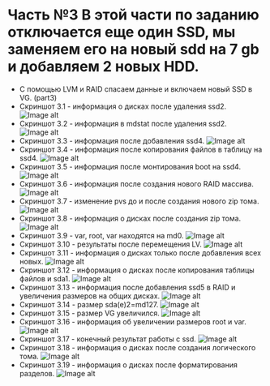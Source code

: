 # Часть №3 В этой части по заданию отключается еще один SSD, мы заменяем его на новый sdd на 7 gb и добавляем 2 новых HDD.
 - С помощью LVM и RAID спасаем данные и включаем новый SSD в VG. (part3)
- Скриншот 3.1 - информация о дисках после удаления ssd2.
![Image alt](https://github.com/galina-shimanskaya/labs-os/blob/master/lab%20№%202/part%203/3.1.png)
- Скриншот 3.2 - информация в mdstat после удаления ssd2.
![Image alt](https://github.com/galina-shimanskaya/labs-os/blob/master/lab%20№%202/part%203/3.2.png)
- Скриншот 3.3 - информация после добавления ssd4.
![Image alt](https://github.com/galina-shimanskaya/labs-os/blob/master/lab%20№%202/part%203/3.3.png)
- Скриншот 3.4 - информация после копирования файлов в таблицу на ssd4.
![Image alt](https://github.com/galina-shimanskaya/labs-os/blob/master/lab%20№%202/part%203/3.4.png)
- Скриншот 3.5 - информация после монтирования boot на ssd4.
![Image alt](https://github.com/galina-shimanskaya/labs-os/blob/master/lab%20№%202/part%203/3.5.png)
- Скриншот 3.6 - информация после создания нового RAID массива.
![Image alt](https://github.com/galina-shimanskaya/labs-os/blob/master/lab%20№%202/part%203/3.6.png)
- Скриншот 3.7 - изменение pvs до и после создания нового zip тома.
![Image alt](https://github.com/galina-shimanskaya/labs-os/blob/master/lab%20№%202/part%203/3.7.png)
- Скриншот 3.8 - информация о дисках после создания zip тома.
![Image alt](https://github.com/galina-shimanskaya/labs-os/blob/master/lab%20№%202/part%203/3.8.png)
- Скриншот 3.9 - var, root, var находятся на md0.
![Image alt](https://github.com/galina-shimanskaya/labs-os/blob/master/lab%20№%202/part%203/3.9.png)
- Скриншот 3.10 - результаты после перемещения LV.
![Image alt](https://github.com/galina-shimanskaya/labs-os/blob/master/lab%20№%202/part%203/3.10.png)
- Скриншот 3.11 - информация о дисках только после добавления всех новых.
![Image alt](https://github.com/galina-shimanskaya/labs-os/blob/master/lab%20№%202/part%203/3.11.png)
- Скриншот 3.12 - информация о дисках после копирования таблицы файлов и sda1.
![Image alt](https://github.com/galina-shimanskaya/labs-os/blob/master/lab%20№%202/part%203/3.12.png)
- Скриншот 3.13 - информация после добавления ssd5 в RAID и увеличения размеров на общих дисках.
![Image alt](https://github.com/galina-shimanskaya/labs-os/blob/master/lab%20№%202/part%203/3.13.png)
- Скриншот 3.14 - размер sda(e)2=md127.
![Image alt](https://github.com/galina-shimanskaya/labs-os/blob/master/lab%20№%202/part%203/3.14.png)
- Скриншот 3.15 - размер VG увеличился.
![Image alt](https://github.com/galina-shimanskaya/labs-os/blob/master/lab%20№%202/part%203/3.15.png)
- Скриншот 3.16 - информация об увеличении размеров root и var.
![Image alt](https://github.com/galina-shimanskaya/labs-os/blob/master/lab%20№%202/part%203/3.16.png)
- Скриншот 3.17 - конечный результат работы с ssd.
![Image alt](https://github.com/galina-shimanskaya/labs-os/blob/master/lab%20№%202/part%203/3.17.png)
- Скриншот 3.18 - информация о дисках после создания логического тома.
![Image alt](https://github.com/galina-shimanskaya/labs-os/blob/master/lab%20№%202/part%203/3.18.png)
- Скриншот 3.19 - информация о дисках после форматирования разделов.
![Image alt](https://github.com/galina-shimanskaya/labs-os/blob/master/lab%20№%202/part%203/3.19.png)
